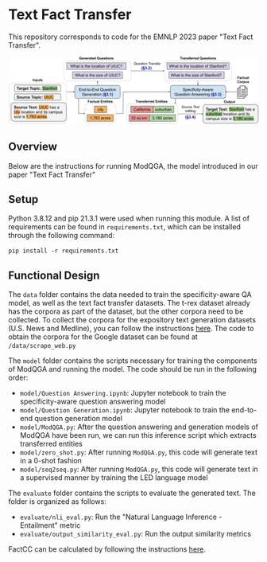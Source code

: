 # Text Fact Transfer

This repository corresponds to code for the EMNLP 2023 paper "Text Fact Transfer".

![ModQGA](images/ModQGA.png)

## Overview

Below are the instructions for running ModQGA, the model introduced in our paper "Text Fact Transfer"

## Setup

Python 3.8.12 and pip 21.3.1 were used when running this module. A list of requirements can be found in `requirements.txt`, which can be installed through the following command:
```
pip install -r requirements.txt 
```
## Functional Design

The `data` folder contains the data needed to train the specificity-aware QA model, as well as the text fact transfer datasets. The t-rex dataset already has the corpora as part of the dataset, but the other corpora need to be collected. To collect the corpora for the expository text generation datasets (U.S. News and Medline), you can follow the instructions [here](https://github.com/nbalepur/expository-text-generation/). The code to obtain the corpora for the Google dataset can be found at `/data/scrape_web.py` 

The `model` folder contains the scripts necessary for training the components of ModQGA and running the model. The code should be run in the following order:

* `model/Question Answering.ipynb`: Jupyter notebook to train the specificity-aware question answering model
* `model/Question Generation.ipynb`: Jupyter notebook to train the end-to-end question generation model
* `model/ModQGA.py`: After the question answering and generation models of ModQGA have been run, we can run this inference script which extracts transferred entities
* `model/zero_shot.py`: After running `ModQGA.py`, this code will generate text in a 0-shot fashion
* `model/seq2seq.py`: After running `ModQGA.py`, this code will generate text in a supervised manner by training the LED language model

The `evaluate` folder contains the scripts to evaluate the generated text. The folder is organized as follows:
* `evaluate/nli_eval.py`: Run the "Natural Language Inference - Entailment" metric
* `evaluate/output_similarity_eval.py`: Run the output similarity metrics
  
FactCC can be calculated by following the instructions [here](https://github.com/salesforce/factCC).
